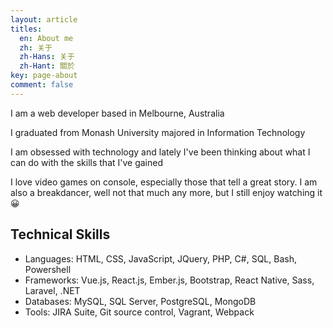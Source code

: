 ```yaml
---
layout: article
titles:
  en: About me
  zh: 关于
  zh-Hans: 关于
  zh-Hant: 關於
key: page-about
comment: false
---
```

I am a web developer based in Melbourne, Australia

I graduated from Monash University majored in Information Technology

I am obsessed with technology and lately I've been thinking about what I can do with the skills that I've gained

I love video games on console, especially those that tell a great story. I am also a breakdancer, well not that much any more, but I still enjoy watching it 😀

## Technical Skills

* Languages: HTML, CSS, JavaScript, JQuery, PHP, C#, SQL, Bash, Powershell
* Frameworks: Vue.js, React.js, Ember.js, Bootstrap, React Native, Sass, Laravel, .NET
* Databases: MySQL, SQL Server, PostgreSQL, MongoDB
* Tools: JIRA Suite, Git source control, Vagrant, Webpack
